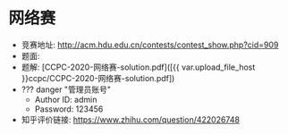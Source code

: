 # 网络赛

- 竞赛地址: http://acm.hdu.edu.cn/contests/contest_show.php?cid=909
- 题面: 
- 题解: [CCPC-2020-网络赛-solution.pdf]([{{ var.upload_file_host }}ccpc/CCPC-2020-网络赛-solution.pdf])
- ??? danger "管理员账号"
    - Author ID: admin
    - Password: 123456
- 知乎评价链接: https://www.zhihu.com/question/422026748